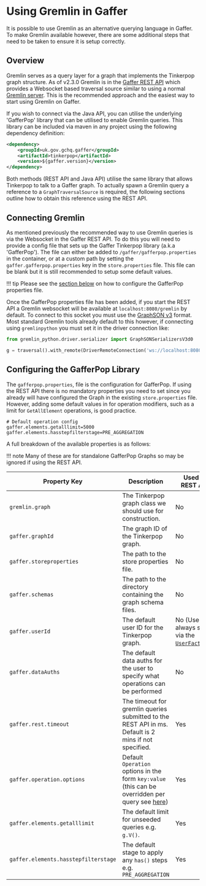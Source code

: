 # Using Gremlin in Gaffer

It is possible to use Gremlin as an alternative querying language in Gaffer. To
make Gremlin available however, there are some additional steps that need to be
taken to ensure it is setup correctly.

## Overview

Gremlin serves as a query layer for a graph that implements the Tinkerpop graph
structure. As of v2.3.0 Gremlin is in the [Gaffer REST API](./gaffer-docker/gaffer-images.md)
which provides a Websocket based traversal source similar to using a normal
[Gremlin server](https://tinkerpop.apache.org/docs/current/reference/#connecting-gremlin-server).
This is the recommended approach and the easiest way to start using Gremlin on
Gaffer.

If you wish to connect via the Java API, you can utilise the underlying
'GafferPop' library that can be utilised to enable Gremlin queries. This
library can be included via maven in any project using the following dependency
definition:

```xml
<dependency>
    <groupId>uk.gov.gchq.gaffer</groupId>
    <artifactId>tinkerpop</artifactId>
    <version>${gaffer.version}</version>
</dependency>
```

Both methods (REST API and Java API) utilise the same library that allows
Tinkerpop to talk to a Gaffer graph. To actually spawn a Gremlin query a
reference to a `GraphTraversalSource` is required, the following sections
outline how to obtain this reference using the REST API.

## Connecting Gremlin

As mentioned previously the recommended way to use Gremlin queries is via the
Websocket in the Gaffer REST API. To do this you will need to provide a config
file that sets up the Gaffer Tinkerpop library (a.k.a 'GafferPop'). The file can
either be added to `/gaffer/gafferpop.properties` in the container, or at a
 custom path by setting the `gaffer.gafferpop.properties` key in the
`store.properties` file. This file can be blank but it is still recommended to
setup some default values.

!!! tip
    Please see the [section below](#configuring-the-gafferpop-library) on how to
    configure the GafferPop properties file.

Once the GafferPop properties file has been added, if you start the REST API a
Gremlin websocket will be available at `localhost:8080/gremlin` by default.
To connect to this socket you must use the [GraphSON v3](https://tinkerpop.apache.org/docs/current/dev/io/#graphson)
format. Most standard Gremlin tools already default to this however, if
connecting using `gremlinpython` you must set it in the driver connection like:

```python
from gremlin_python.driver.serializer import GraphSONSerializersV3d0

g = traversal().with_remote(DriverRemoteConnection('ws://localhost:8080/gremlin', 'g', message_serializer=GraphSONSerializersV3d0()))
```

## Configuring the GafferPop Library

The `gafferpop.properties`, file is the configuration for GafferPop. If using
the REST API there is no mandatory properties you need to set since you already
will have configured the Graph in the existing `store.properties` file. However,
adding some default values in for operation modifiers, such as a limit for
`GetAllElement` operations, is good practice.

```properties
# Default operation config
gaffer.elements.getalllimit=5000
gaffer.elements.hasstepfilterstage=PRE_AGGREGATION
```

A full breakdown of the available properties is as follows:

!!! note
    Many of these are for standalone GafferPop Graphs so may be ignored if using
    the REST API.

| Property Key | Description | Used in REST API |
| --- | --- | --- |
| `gremlin.graph` | The Tinkerpop graph class we should use for construction. | No |
| `gaffer.graphId` | The graph ID of the Tinkerpop graph. | No |
| `gaffer.storeproperties` | The path to the store properties file. | No |
| `gaffer.schemas` | The path to the directory containing the graph schema files. | No |
| `gaffer.userId` | The default user ID for the Tinkerpop graph. | No (User is always set via the [`UserFactory`](../security/user-control.md).) |
| `gaffer.dataAuths` | The default data auths for the user to specify what operations can be performed | No |
| `gaffer.rest.timeout` | The timeout for gremlin queries submitted to the REST API in ms. Default is 2 mins if not specified. | Yes |
| `gaffer.operation.options` | Default `Operation` options in the form `key:value` (this can be overridden per query see [here](../../user-guide/query/gremlin/custom-features.md)) | Yes |
| `gaffer.elements.getalllimit` | The default limit for unseeded queries e.g. `g.V()`. | Yes |
| `gaffer.elements.hasstepfilterstage` | The default stage to apply any `has()` steps e.g. `PRE_AGGREGATION` | Yes |
